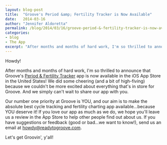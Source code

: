 ```yaml
---
layout: blog-post
title:  "Groove's Period &amp; Fertility Tracker is Now Available"
date:   2014-03-16
author: "Jennifer Aldoretta"
permalink: /blog/2014/03/16/groove-period-&-fertility-tracker-is-now-available
categories: 
- blog
- The App
excerpt: "After months and months of hard work, I'm so thrilled to announce that Groove's Fertility &amp; Period Tracker app is now available in the iOS App Store..."
---
```


Howdy!

After months and months of hard work, I'm so thrilled to announce that Groove's <a class="text-link" href="https://itunes.apple.com/app/id831795151">Period &amp; Fertility Tracker</a> app is now available in the iOS App Store in the United States! We did some cheering (and a bit of high-fiving) because we couldn't be more excited about everything that's in store for Groove. And we simply can't wait to share our app with you.

Our number one priority at Groove is YOU, and our aim is to make the absolute best cycle tracking and fertility charting app available...because YOU deserve it! If you love our app as much as we do, we hope you'll leave us a review in the App Store to help other people find out about us. If you have suggestions or feedback (good or bad...we want to know!), send us an email at <a class="text-link" href="mailto:howdy@readytogroove.com">howdy@readytogroove.com</a>.

Let's get Groovin', y'all!